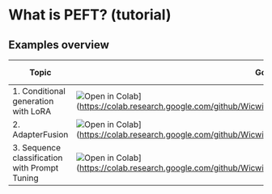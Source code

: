 # What is PEFT? (tutorial)

## Examples overview

| Topic                                         | Google Colab                                                                                                                                                                          | Jupyter Notebook                                                                                                                 |
|-----------------------------------------------|---------------------------------------------------------------------------------------------------------------------------------------------------------------------------------------|----------------------------------------------------------------------------------------------------------------------------------|
| 1. Conditional generation with LoRA           | ![Open in Colab](https://colab.research.google.com/assets/colab-badge.svg)](https://colab.research.google.com/github/Wicwik/peft_tutorial/blob/main/examples/lora_seq2seq.ipynb)      | [Conditional generation with LoRA](https://github.com/Wicwik/peft_tutorial/blob/main/examples/lora_seq2seq.ipynb)                |
| 2. AdapterFusion                              | ![Open in Colab](https://colab.research.google.com/assets/colab-badge.svg)](https://colab.research.google.com/github/Wicwik/peft_tutorial/blob/main/examples/adapter_fusion.ipynb)    | [AdapterFusion](https://github.com/Wicwik/peft_tutorial/blob/main/examples/adapter_fusion.ipyn)                                  |
| 3. Sequence classification with Prompt Tuning | ![Open in Colab](https://colab.research.google.com/assets/colab-badge.svg)](https://colab.research.google.com/github/Wicwik/peft_tutorial/blob/main/examples/pt_classification.ipynb) | [Sequence classification with Prompt Tuning](https://github.com/Wicwik/peft_tutorial/blob/main/examples/pt_classification.ipynb) |